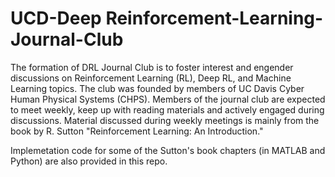 # UCD-Deep Reinforcement-Learning-Journal-Club
The formation of DRL Journal Club is to foster interest and engender discussions on Reinforcement Learning (RL), Deep RL,  and Machine Learning topics. The club was founded by members of UC Davis Cyber Human Physical Systems (CHPS). Members of the journal club are expected to meet weekly, keep up with reading materials and actively engaged during discussions. Material discussed during weekly meetings is mainly from the book by R. Sutton "Reinforcement Learning: An Introduction."

Implemetation code for some of the Sutton's book chapters (in MATLAB and Python) are also provided in this repo.
